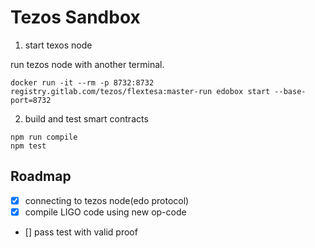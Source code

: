 # Tezos Sandbox

1. start texos node

run tezos node with another terminal.

```
docker run -it --rm -p 8732:8732 registry.gitlab.com/tezos/flextesa:master-run edobox start --base-port=8732
```

2. build and test smart contracts

```
npm run compile
npm test
```

## Roadmap

- [x] connecting to tezos node(edo protocol)
- [x] compile LIGO code using new op-code
- [] pass test with valid proof

